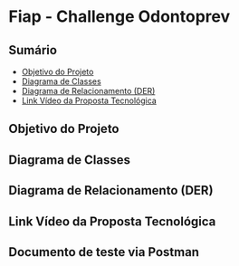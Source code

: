 # Fiap - Challenge Odontoprev 

## Sumário
- [Objetivo do Projeto](#objetivo-do-projeto)
- [Diagrama de Classes](#diagrama-de-classes)
- [Diagrama de Relacionamento (DER)](#diagrama-de-relacionamento-der)
- [Link Vídeo da Proposta Tecnológica](#link-vídeo-da-proposta-tecnológica)


## Objetivo do Projeto

## Diagrama de Classes

## Diagrama de Relacionamento (DER)

## Link Vídeo da Proposta Tecnológica

## Documento de teste via Postman    
